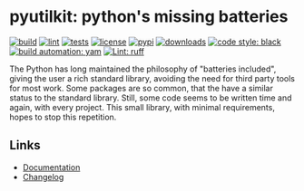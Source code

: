 # pyutilkit: python's missing batteries

[![build][build_badge]][build_url]
[![lint][lint_badge]][lint_url]
[![tests][test_badge]][test_url]
[![license][licence_badge]][licence_url]
[![pypi][pypi_badge]][pypi_url]
[![downloads][pepy_badge]][pepy_url]
[![code style: black][black_badge]][black_url]
[![build automation: yam][yam_badge]][yam_url]
[![Lint: ruff][ruff_badge]][ruff_url]

The Python has long maintained the philosophy of "batteries included", giving the user
a rich standard library, avoiding the need for third party tools for most work. Some packages
are so common, that the have a similar status to the standard library. Still, some code seems
to be written time and again, with every project. This small library, with minimal requirements,
hopes to stop this repetition.

## Links

-   [Documentation]
-   [Changelog]

[build_badge]: https://github.com/spapanik/pyutilkit/actions/workflows/build.yml/badge.svg
[build_url]: https://github.com/spapanik/pyutilkit/actions/workflows/build.yml
[lint_badge]: https://github.com/spapanik/pyutilkit/actions/workflows/lint.yml/badge.svg
[lint_url]: https://github.com/spapanik/pyutilkit/actions/workflows/lint.yml
[test_badge]: https://github.com/spapanik/pyutilkit/actions/workflows/tests.yml/badge.svg
[test_url]: https://github.com/spapanik/pyutilkit/actions/workflows/tests.yml
[licence_badge]: https://img.shields.io/pypi/l/pyutilkit
[licence_url]: https://pyutilkit.readthedocs.io/en/stable/LICENSE/
[pypi_badge]: https://img.shields.io/pypi/v/pyutilkit
[pypi_url]: https://pypi.org/project/pyutilkit
[pepy_badge]: https://pepy.tech/badge/pyutilkit
[pepy_url]: https://pepy.tech/project/pyutilkit
[black_badge]: https://img.shields.io/badge/code%20style-black-000000.svg
[black_url]: https://github.com/psf/black
[yam_badge]: https://img.shields.io/badge/build%20automation-yamk-success
[yam_url]: https://github.com/spapanik/yamk
[ruff_badge]: https://img.shields.io/endpoint?url=https://raw.githubusercontent.com/charliermarsh/ruff/main/assets/badge/v1.json
[ruff_url]: https://github.com/charliermarsh/ruff
[Documentation]: https://pyutilkit.readthedocs.io/en/stable/
[Changelog]: https://pyutilkit.readthedocs.io/en/stable/CHANGELOG/
